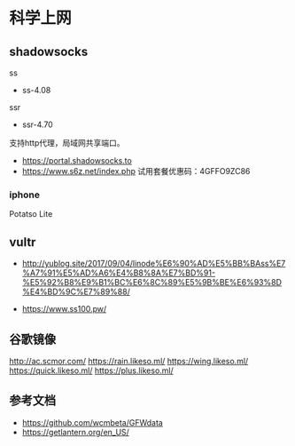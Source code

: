 # 科学上网

## shadowsocks

ss
* ss-4.08

ssr
* ssr-4.70

支持http代理，局域网共享端口。


* https://portal.shadowsocks.to
* https://www.s6z.net/index.php 试用套餐优惠码：4GFFO9ZC86

### iphone
Potatso Lite

## vultr


* http://yublog.site/2017/09/04/linode%E6%90%AD%E5%BB%BAss%E7%A7%91%E5%AD%A6%E4%B8%8A%E7%BD%91-%E5%92%B8%E9%B1%BC%E6%8C%89%E5%9B%BE%E6%93%8D%E4%BD%9C%E7%89%88/


* https://www.ss100.pw/



## 谷歌镜像

http://ac.scmor.com/
https://rain.likeso.ml/
https://wing.likeso.ml/
https://quick.likeso.ml/
https://plus.likeso.ml/


## 参考文档
* https://github.com/wcmbeta/GFWdata
* https://getlantern.org/en_US/
